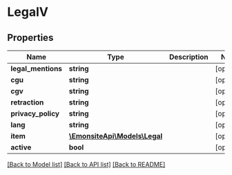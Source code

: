 # LegalV

## Properties
Name | Type | Description | Notes
------------ | ------------- | ------------- | -------------
**legal_mentions** | **string** |  | [optional] 
**cgu** | **string** |  | [optional] 
**cgv** | **string** |  | [optional] 
**retraction** | **string** |  | [optional] 
**privacy_policy** | **string** |  | [optional] 
**lang** | **string** |  | [optional] 
**item** | [**\EmonsiteApi\Models\Legal**](Legal.md) |  | [optional] 
**active** | **bool** |  | [optional] 

[[Back to Model list]](../../README.md#documentation-for-models) [[Back to API list]](../../README.md#documentation-for-api-endpoints) [[Back to README]](../../README.md)

